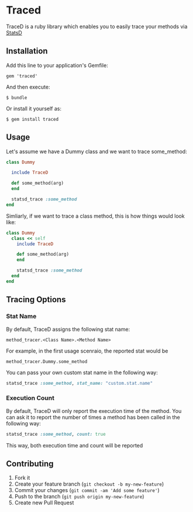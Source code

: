 # Traced

TraceD is a ruby library which enables you to easily trace your methods via [StatsD](https://github.com/etsy/statsd/)

## Installation

Add this line to your application's Gemfile:

    gem 'traced'

And then execute:

    $ bundle

Or install it yourself as:

    $ gem install traced

## Usage

Let's assume we have a Dummy class and we want to trace some_method:

```ruby
class Dummy

  include TraceD

  def some_method(arg)
  end

  statsd_trace :some_method
end
```

Simliarly, if we want to trace a class method, this is how things would look
like:

```ruby
class Dummy
  class << self
    include TraceD

    def some_method(arg)
    end

    statsd_trace :some_method
  end
end
```

## Tracing Options

### Stat Name

By default, TraceD assigns the following stat name:

```
method_tracer.<Class Name>.<Method Name>
```
For example, in the first usage scenraio, the reported stat would be
```
method_tracer.Dummy.some_method
```

You can pass your own custom stat name in the following way:

```ruby
statsd_trace :some_method, stat_name: "custom.stat.name"
```

### Execution Count

By default, TraceD will only report the execution time of the method.
You can ask it to report the number of times a method has been called in the
following way:

```ruby
statsd_trace :some_method, count: true
```
This way, both execution time and count will be reported

## Contributing

1. Fork it
2. Create your feature branch (`git checkout -b my-new-feature`)
3. Commit your changes (`git commit -am 'Add some feature'`)
4. Push to the branch (`git push origin my-new-feature`)
5. Create new Pull Request
